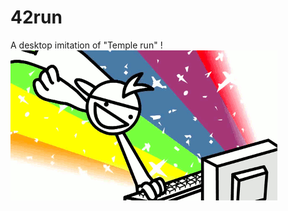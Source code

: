 # 42run
A desktop imitation of "Temple run" !
![alt tag](https://github.com/Otaekek/42run/blob/master/screenshot/42run.gif)
